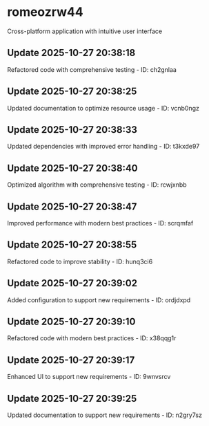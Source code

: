 # romeozrw44
Cross-platform application with intuitive user interface

## Update 2025-10-27 20:38:18
Refactored code with comprehensive testing - ID: ch2gnlaa


## Update 2025-10-27 20:38:25
Updated documentation to optimize resource usage - ID: vcnb0ngz


## Update 2025-10-27 20:38:33
Updated dependencies with improved error handling - ID: t3kxde97


## Update 2025-10-27 20:38:40
Optimized algorithm with comprehensive testing - ID: rcwjxnbb


## Update 2025-10-27 20:38:47
Improved performance with modern best practices - ID: scrqmfaf


## Update 2025-10-27 20:38:55
Refactored code to improve stability - ID: hunq3ci6


## Update 2025-10-27 20:39:02
Added configuration to support new requirements - ID: ordjdxpd


## Update 2025-10-27 20:39:10
Refactored code with modern best practices - ID: x38qqg1r


## Update 2025-10-27 20:39:17
Enhanced UI to support new requirements - ID: 9wnvsrcv


## Update 2025-10-27 20:39:25
Updated documentation to support new requirements - ID: n2gry7sz

